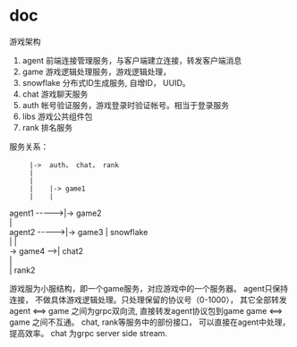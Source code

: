 # doc
游戏架构
1. agent 前端连接管理服务，与客户端建立连接，转发客户端消息
2. game 游戏逻辑处理服务，游戏逻辑处理， 
3. snowflake 分布式ID生成服务, 自增ID， UUID。
4. chat 游戏聊天服务
5. auth 帐号验证服务，游戏登录时验证帐号。相当于登录服务
6. libs 游戏公共组件包
7. rank 排名服务

服务关系：

                            
         |->  auth， chat， rank         
         |                  
         |              
         |    |-> game1                         
         |    |                         
agent1  ----->|-> game2                         
              |                          
agent2  ----->|-> game3     |  snowflake                  
              |             |              
               -> game4  -->|  chat2             
                            |             
                            |  rank2         
                                     
游戏服为小服结构，即一个game服务，对应游戏中的一个服务器。
agent只保持连接， 不做具体游戏逻辑处理。只处理保留的协议号（0-1000）， 其它全部转发
agent <==> game  之间为grpc双向流, 直接转发agent协议包到game
game <==> game 之间不互通。
chat, rank等服务中的部份接口， 可以直接在agent中处理， 提高效率。
chat 为grpc server side stream.
